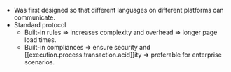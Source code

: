 
- Was first designed so that different languages on different platforms can communicate.
- Standard protocol
  - Built-in rules => increases complexity and overhead => longer page load times.
  - Built-in compliances => ensure security and [[execution.process.transaction.acid]]ity => preferable for enterprise scenarios.

